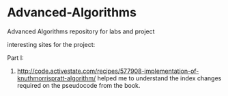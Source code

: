 # Advanced-Algorithms
Advanced Algorithms repository for labs and project

interesting sites for the project:

Part I:
1)  http://code.activestate.com/recipes/577908-implementation-of-knuthmorrispratt-algorithm/
	helped me to understand the index changes required on the pseudocode from the book.
